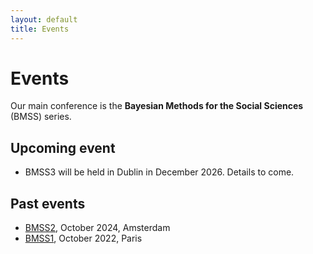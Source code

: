 ```yaml
---
layout: default
title: Events
---
```


# Events

Our main conference is the **Bayesian Methods for the Social Sciences** (BMSS) series.

## Upcoming event

* BMSS3 will be held in Dublin in December 2026. Details to come.

## Past events

* <a href="https://bayesforshs2.sciencesconf.org/">BMSS2</a>, October 2024, Amsterdam
* <a href="https://bayesforshs.sciencesconf.org/">BMSS1</a>, October 2022, Paris
